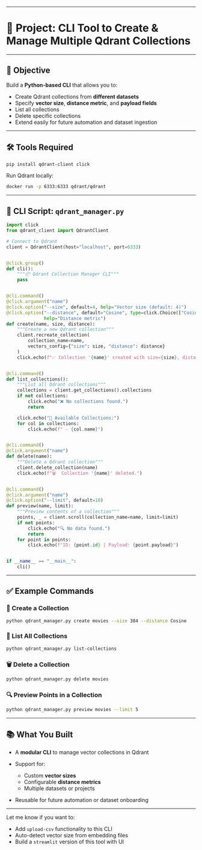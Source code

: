 
---

# 🧰 Project: CLI Tool to Create & Manage Multiple Qdrant Collections

---

## 📌 Objective

Build a **Python-based CLI** that allows you to:

* Create Qdrant collections from **different datasets**
* Specify **vector size**, **distance metric**, and **payload fields**
* List all collections
* Delete specific collections
* Extend easily for future automation and dataset ingestion

---

## 🛠️ Tools Required

```bash
pip install qdrant-client click
```

Run Qdrant locally:

```bash
docker run -p 6333:6333 qdrant/qdrant
```

---

## 🧪 CLI Script: `qdrant_manager.py`

```python
import click
from qdrant_client import QdrantClient

# Connect to Qdrant
client = QdrantClient(host="localhost", port=6333)


@click.group()
def cli():
    """📦 Qdrant Collection Manager CLI"""
    pass


@cli.command()
@click.argument("name")
@click.option("--size", default=4, help="Vector size (default: 4)")
@click.option("--distance", default="Cosine", type=click.Choice(["Cosine", "Dot", "Euclid"]),
              help="Distance metric")
def create(name, size, distance):
    """Create a new Qdrant collection"""
    client.recreate_collection(
        collection_name=name,
        vectors_config={"size": size, "distance": distance}
    )
    click.echo(f"✅ Collection '{name}' created with size={size}, distance={distance}")


@cli.command()
def list_collections():
    """List all Qdrant collections"""
    collections = client.get_collections().collections
    if not collections:
        click.echo("❌ No collections found.")
        return

    click.echo("📂 Available Collections:")
    for col in collections:
        click.echo(f" - {col.name}")


@cli.command()
@click.argument("name")
def delete(name):
    """Delete a Qdrant collection"""
    client.delete_collection(name)
    click.echo(f"🗑️  Collection '{name}' deleted.")


@cli.command()
@click.argument("name")
@click.option("--limit", default=10)
def preview(name, limit):
    """Preview contents of a collection"""
    points, _ = client.scroll(collection_name=name, limit=limit)
    if not points:
        click.echo("🔍 No data found.")
        return
    for point in points:
        click.echo(f"ID: {point.id} | Payload: {point.payload}")


if __name__ == "__main__":
    cli()
```

---

## ✅ Example Commands

### 🔧 Create a Collection

```bash
python qdrant_manager.py create movies --size 384 --distance Cosine
```

### 📂 List All Collections

```bash
python qdrant_manager.py list-collections
```

### 🗑️ Delete a Collection

```bash
python qdrant_manager.py delete movies
```

### 🔍 Preview Points in a Collection

```bash
python qdrant_manager.py preview movies --limit 5
```

---

## 📚 What You Built

* A **modular CLI** to manage vector collections in Qdrant
* Support for:

  * Custom **vector sizes**
  * Configurable **distance metrics**
  * Multiple datasets or projects
* Reusable for future automation or dataset onboarding

---

Let me know if you want to:

* Add `upload-csv` functionality to this CLI
* Auto-detect vector size from embedding files
* Build a `streamlit` version of this tool with UI


